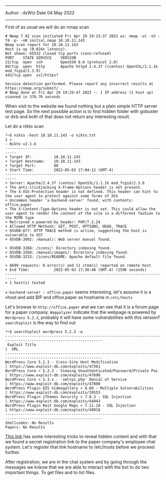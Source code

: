 ***

Author : dxWiz
Date 04 May 2022

***

First of as usual we will do an nmap scan

    # Nmap 7.92 scan initiated Fri Apr 29 19:23:37 2022 as: nmap -sC -sV -T4 -p- -oN initial.nmap 10.10.11.143
    Nmap scan report for 10.10.11.143
    Host is up (0.024s latency).
    Not shown: 65532 closed tcp ports (conn-refused)
    PORT    STATE SERVICE    VERSION
    22/tcp  open  ssh        OpenSSH 8.0 (protocol 2.0)
    80/tcp  open  http       Apache httpd 2.4.37 ((centos) OpenSSL/1.1.1k mod_fcgid/2.3.9)
    443/tcp open  ssl/https?

    Service detection performed. Please report any incorrect results at https://nmap.org/submit/ .
    # Nmap done at Fri Apr 29 19:29:47 2022 -- 1 IP address (1 host up) scanned in 370.76 seconds
    
When visit to the website we found nothing but a plain simple HTTP server test page. So the next possible action is to find hidden folder with gobuster or dirb and both of that does not return any interesting result.

Let do a nikto scan

    └─$ nikto -host 10.10.11.143 -o nikto.txt                                                                      1 ⨯
    - Nikto v2.1.6
    ---------------------------------------------------------------------------
    + Target IP:          10.10.11.143
    + Target Hostname:    10.10.11.143
    + Target Port:        80
    + Start Time:         2022-05-03 17:04:12 (GMT-4)
    ---------------------------------------------------------------------------
    + Server: Apache/2.4.37 (centos) OpenSSL/1.1.1k mod_fcgid/2.3.9
    + The anti-clickjacking X-Frame-Options header is not present.
    + The X-XSS-Protection header is not defined. This header can hint to the user agent to protect against some forms of XSS
    + Uncommon header 'x-backend-server' found, with contents: office.paper
    + The X-Content-Type-Options header is not set. This could allow the user agent to render the content of the site in a different fashion to the MIME type
    + Retrieved x-powered-by header: PHP/7.2.24
    + Allowed HTTP Methods: GET, POST, OPTIONS, HEAD, TRACE 
    + OSVDB-877: HTTP TRACE method is active, suggesting the host is vulnerable to XST
    + OSVDB-3092: /manual/: Web server manual found.

    + OSVDB-3268: /icons/: Directory indexing found.
    + OSVDB-3268: /manual/images/: Directory indexing found.
    + OSVDB-3233: /icons/README: Apache default file found.

    + 8699 requests: 0 error(s) and 11 item(s) reported on remote host
    + End Time:           2022-05-03 17:30:48 (GMT-4) (1596 seconds)
    ---------------------------------------------------------------------------
    + 1 host(s) tested

`x-backend-server : office.paper` seems interesting, let's assume it is a vhost and add $IP and office.paper as hostname in `/etc/hosts`

Let's browse to `http://office.paper` and we can see that it is a forum page for a paper company. `Wappalyzer` indicate that the webpage is powered by `Wordpress 5.2.3`, probably it will have some vulnerabilities with this version? `searchsploit` is the way to find out

    └─$ searchsploit wordpress 5.2.3 -w
    ---------------------------------------------------------------------- --------------------------------------------
     Exploit Title                                                        |  URL
    ---------------------------------------------------------------------- --------------------------------------------
    WordPress Core 5.2.3 - Cross-Site Host Modification                   | https://www.exploit-db.com/exploits/47361
    WordPress Core < 5.2.3 - Viewing Unauthenticated/Password/Private Pos | https://www.exploit-db.com/exploits/47690
    WordPress Core < 5.3.x - 'xmlrpc.php' Denial of Service               | https://www.exploit-db.com/exploits/47800
    WordPress Plugin DZS Videogallery < 8.60 - Multiple Vulnerabilities   | https://www.exploit-db.com/exploits/39553
    WordPress Plugin iThemes Security < 7.0.3 - SQL Injection             | https://www.exploit-db.com/exploits/44943
    WordPress Plugin Rest Google Maps < 7.11.18 - SQL Injection           | https://www.exploit-db.com/exploits/48918
    ---------------------------------------------------------------------- --------------------------------------------
    Shellcodes: No Results
    Papers: No Results

[This link](https://www.exploit-db.com/exploits/47690) has some interesting tricks to reveal hidden content and with that we found a secret registration link to the paper company's employee chat system. Let's register that link hostname to /etc/hosts before we proceed further.

After registration, we are in the chat system and by going through the messages we knkow that we are able to interact with the bot to do two important things. To get files and to list files.


